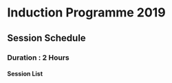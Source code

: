 # Induction Programme 2019 #

## Session Schedule ##

### Duration : 2 Hours ###

#### Session List ####
